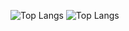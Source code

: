 ![Top Langs](https://github-readme-stats.vercel.app/api/top-langs/?username=CmdLari&hide_progress=true)
![Top Langs](https://github-readme-stats.vercel.app/api/top-langs/?username=CmdLari&hide=javascript,css,scss,html&theme=tokyonight)
